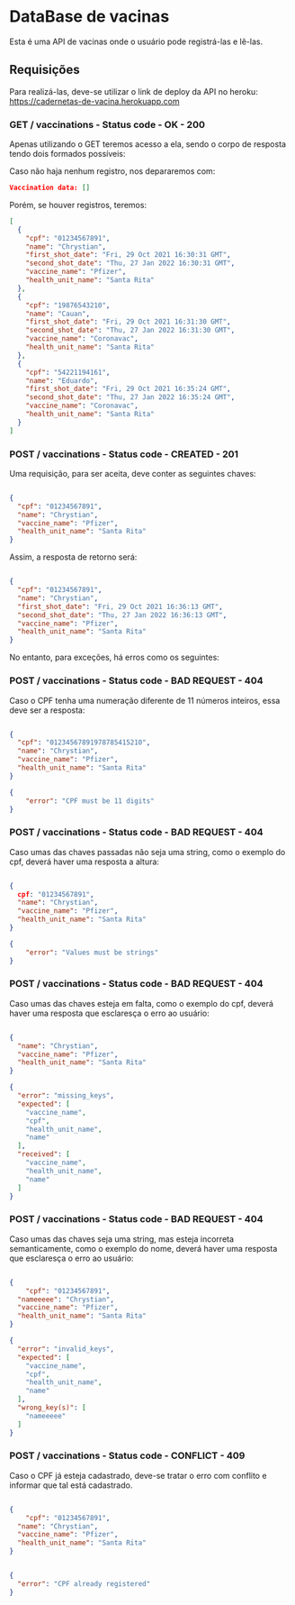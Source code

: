 # DataBase de vacinas
Esta é uma API de vacinas onde o usuário pode registrá-las e lê-las.

## Requisições

Para realizá-las, deve-se utilizar o link de deploy da API no heroku: https://cadernetas-de-vacina.herokuapp.com

### GET / vaccinations - Status code - OK - 200
Apenas utilizando o GET teremos acesso a ela, sendo o corpo de resposta tendo dois formados possíveis:

Caso não haja nenhum registro, nos depararemos com:

```json
Vaccination data: []
```

Porém, se houver registros, teremos:

```json
[
  {
    "cpf": "01234567891",
    "name": "Chrystian",
    "first_shot_date": "Fri, 29 Oct 2021 16:30:31 GMT",
    "second_shot_date": "Thu, 27 Jan 2022 16:30:31 GMT",
    "vaccine_name": "Pfizer",
    "health_unit_name": "Santa Rita"
  },
  {
    "cpf": "19876543210",
    "name": "Cauan",
    "first_shot_date": "Fri, 29 Oct 2021 16:31:30 GMT",
    "second_shot_date": "Thu, 27 Jan 2022 16:31:30 GMT",
    "vaccine_name": "Coronavac",
    "health_unit_name": "Santa Rita"
  },
  {
    "cpf": "54221194161",
    "name": "Eduardo",
    "first_shot_date": "Fri, 29 Oct 2021 16:35:24 GMT",
    "second_shot_date": "Thu, 27 Jan 2022 16:35:24 GMT",
    "vaccine_name": "Coronavac",
    "health_unit_name": "Santa Rita"
  }
]
```

### POST / vaccinations - Status code - CREATED - 201

Uma requisição, para ser aceita, deve conter as seguintes chaves:

```json

{
  "cpf": "01234567891",
  "name": "Chrystian",
  "vaccine_name": "Pfizer",
  "health_unit_name": "Santa Rita"
}

```
Assim, a resposta de retorno será:

```json

{
  "cpf": "01234567891",
  "name": "Chrystian",
  "first_shot_date": "Fri, 29 Oct 2021 16:36:13 GMT",
  "second_shot_date": "Thu, 27 Jan 2022 16:36:13 GMT",
  "vaccine_name": "Pfizer",
  "health_unit_name": "Santa Rita"
}

```

No entanto, para exceções, há erros como os seguintes:

### POST / vaccinations - Status code - BAD REQUEST - 404

Caso o CPF tenha uma numeração diferente de 11 números inteiros, essa deve ser a resposta:

```json

{
  "cpf": "01234567891978785415210",
  "name": "Chrystian",
  "vaccine_name": "Pfizer",
  "health_unit_name": "Santa Rita"
}

```

```json
{
    "error": "CPF must be 11 digits"
}
```

### POST / vaccinations - Status code - BAD REQUEST - 404

Caso umas das chaves passadas não seja uma string, como o exemplo do cpf, deverá haver uma resposta a altura:

```json

{
  cpf: "01234567891",
  "name": "Chrystian",
  "vaccine_name": "Pfizer",
  "health_unit_name": "Santa Rita"
}

```

```json
{
    "error": "Values must be strings"
}
```
### POST / vaccinations - Status code - BAD REQUEST - 404

Caso umas das chaves esteja em falta, como o exemplo do cpf, deverá haver uma resposta que esclaresça o erro ao usuário:

```json

{
  "name": "Chrystian",
  "vaccine_name": "Pfizer",
  "health_unit_name": "Santa Rita"
}

```

```json
{
  "error": "missing_keys",
  "expected": [
    "vaccine_name",
    "cpf",
    "health_unit_name",
    "name"
  ],
  "received": [
    "vaccine_name",
    "health_unit_name",
    "name"
  ]
}
```

### POST / vaccinations - Status code - BAD REQUEST - 404

Caso umas das chaves seja uma string, mas esteja incorreta semanticamente, como o exemplo do nome, deverá haver uma resposta que esclaresça o erro ao usuário:

```json

{
	"cpf": "01234567891",
  "nameeeee": "Chrystian",
  "vaccine_name": "Pfizer",
  "health_unit_name": "Santa Rita"
}

```

```json
{
  "error": "invalid_keys",
  "expected": [
    "vaccine_name",
    "cpf",
    "health_unit_name",
    "name"
  ],
  "wrong_key(s)": [
    "nameeeee"
  ]
}
```

### POST / vaccinations - Status code - CONFLICT - 409

Caso o CPF já esteja cadastrado, deve-se tratar o erro com conflito e informar que tal está cadastrado.

```json

{
	"cpf": "01234567891",
  "name": "Chrystian",
  "vaccine_name": "Pfizer",
  "health_unit_name": "Santa Rita"
}

```

```json

{
  "error": "CPF already registered"
}

```